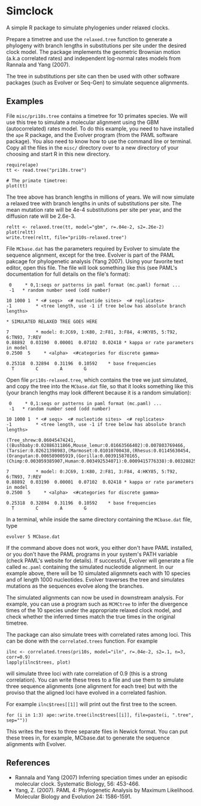 # Simclock

A simple R package to simulate phylogenies under relaxed clocks.

Prepare a timetree and use the `relaxed.tree` function to generate a phylogeny
with branch lengths in substitutions per site under the desired clock model.
The package implements the geometric Brownian motion (a.k.a correlated rates)
and independent log-normal rates models from Rannala and Yang (2007).

The tree in substitutions per site can then be used with other software
packages (such as Evolver or Seq-Gen) to simulate sequence alignments.

## Examples

File `misc/pri10s.tree` contains a timetree for 10 primates species. We will use
this tree to simulate a molecular alignment using the GBM (autocorrelated) rates
model. To do this example, you need to have installed the `ape` R package, and
the Evolver program (from the PAML software package). You also need to know how
to use the command line or terminal. Copy all the files in the `misc/` directory
over to a new directory of your choosing and start R in this new directory.

```
require(ape)
tt <- read.tree("pri10s.tree")

# The primate timetree:
plot(tt)
```

The tree above has branch lengths in millions of years. We will now simulate a
relaxed tree with branch lengths in units of substitutions per site. The mean
mutation rate will be 4e-4 substitutions per site per year, and the diffusion
rate will be 2.6e-3.

```
reltt <- relaxed.tree(tt, model="gbm", r=.04e-2, s2=.26e-2)
plot(reltt)
write.tree(reltt, file="pri10s-relaxed.tree")
```

File `MCbase.dat` has the parameters required by Evolver to simulate the
sequence alignment, except for the tree. Evolver is part of the PAML pakcage for
phylogenetic analysis (Yang 2007). Using your favorite text editor, open this
file. The file will look something like this (see PAML's documentation for full
details on the file's format):

```
 0     * 0,1:seqs or patterns in paml format (mc.paml) format ...
 -1   * random number seed (odd number)

10 1000 1  * <# seqs>  <# nucleotide sites>  <# replicates>
-1         * <tree length, use -1 if tree below has absolute branch lengths>

* SIMULATED RELAXED TREE GOES HERE

7          * model: 0:JC69, 1:K80, 2:F81, 3:F84, 4:HKY85, 5:T92, 6:TN93, 7:REV
0.88892  0.03190  0.00001  0.07102  0.02418 * kappa or rate parameters in model
0.2500  5     * <alpha>  <#categories for discrete gamma>

0.25318  0.32894  0.31196  0.10592    * base frequencies
  T        C        A        G
```

Open file `pri10s-relaxed.tree`, which contains the tree we just simulated, and
copy the tree into the `MCbase.dat` file, so that it looks something like this
(your branch lengths may look different because it is a random simulation):

```
 0     * 0,1:seqs or patterns in paml format (mc.paml) ...
 -1   * random number seed (odd number)

10 1000 1  * <# seqs>  <# nucleotide sites>  <# replicates>
-1         * <tree length, use -1 if tree below has absolute branch lengths>

(Tree_shrew:0.06045474241,((Bushbaby:0.02886311866,Mouse_lemur:0.01663566402):0.007803769466,(Tarsier:0.02621398983,(Marmoset:0.01010700438,(Rhesus:0.01145630454,(Orangutan:0.006589005919,(Gorilla:0.003915870165,(Chimp:0.003059385907,Human:0.003492534071):0.0009415776338):0.003288254269):0.003757859822):0.003802887905):0.009319410718):0.001770574892):0.00930836744);

7          * model: 0:JC69, 1:K80, 2:F81, 3:F84, 4:HKY85, 5:T92, 6:TN93, 7:REV
0.88892  0.03190  0.00001  0.07102  0.02418 * kappa or rate parameters in model
0.2500  5     * <alpha>  <#categories for discrete gamma>

0.25318  0.32894  0.31196  0.10592    * base frequencies
  T        C        A        G
```

In a terminal, while inside the same directory containing the `MCbase.dat` file, type

```
evolver 5 MCbase.dat
```

If the command above does not work, you either don't have PAML installed, or you
don't have the PAML programs in your system's PATH variable (check PAML's
website for details). If successful, Evolver will generate a file called
`mc.paml` containing the simulated nucleotide alignment. In our example above,
there will be 10 simulated alignmnets each with 10 species and of length 1000
nucleotides. Evolver traverses the tree and simulates mutations as the sequences
evolve along the branches.  

The simulated alignments can now be used in downstream analysis. For example,
you can use a program such as `MCMCtree` to infer the divergence times of the 10
species under the appropriate relaxed clock model, and check whether the
inferred times match the true times in the original timetree.  

The package can also simulate trees with correlated rates among loci. This can be
done with the `correlated.trees` function. For example

```
ilnc <- correlated.trees(pri10s, model="iln", r=.04e-2, s2=.1, n=3, corr=0.9)
lapply(ilnc$trees, plot)
```

will simulate three loci with rate correlation of 0.9 (this is a strong
correlation). You can write these trees to a file and use them to simulate three
sequence alignments (one alignment for each tree) but with the proviso that the
aligned loci have evolved in a correlated fashion.

For example `ilnc$trees[[1]]` will print out the first tree to the screen.

```
for (i in 1:3) ape::write.tree(ilnc$trees[[i]], file=paste(i, ".tree", sep=""))
```

This writes the trees to three separate files in Newick format. You can put
these trees in, for example, MCbase.dat to generate the sequence alignments with
Evolver.

## References

* Rannala and Yang (2007) Inferring speciation times under an episodic molecular
clock. Systematic Biology, 56: 453-466.  
* Yang, Z. (2007). PAML 4: Phylogenetic Analysis by Maximum Likelihood. Molecular
Biology and Evolution 24: 1586-1591.  
